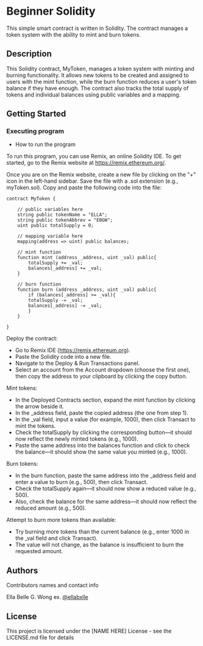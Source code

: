 # Beginner Solidity

This simple smart contract is written in Solidity. The contract manages a token system with the ability to mint and burn tokens.

## Description

This Solidity contract, MyToken, manages a token system with minting and burning functionality. It allows new tokens to be created and assigned to users with the mint function, while the burn function reduces a user's token balance if they have enough. The contract also tracks the total supply of tokens and individual balances using public variables and a mapping.

## Getting Started

### Executing program

* How to run the program

To run this program, you can use Remix, an online Solidity IDE. To get started, go to the Remix website at https://remix.ethereum.org/.

Once you are on the Remix website, create a new file by clicking on the "+" icon in the left-hand sidebar. Save the file with a .sol extension (e.g., myToken.sol). Copy and paste the following code into the file:

```
contract MyToken {

    // public variables here
    string public tokenName = "ELLA";
    string public tokenAbbrev = "EBGW";
    uint public totalSupply = 0;

    // mapping variable here
    mapping(address => uint) public balances;

    // mint function
    function mint (address _address, uint _val) public{
        totalSupply += _val;
        balances[_address] += _val;
    }

    // burn function
    function burn (address _address, uint _val) public{
        if (balances[_address] >= _val){
        totalSupply -= _val;
        balances[_address] -= _val;
        }
    }

}
```
Deploy the contract:
- Go to Remix IDE (https://remix.ethereum.org).
- Paste the Solidity code into a new file.
- Navigate to the Deploy & Run Transactions panel.
- Select an account from the Account dropdown (choose the first one), then copy the address to your clipboard by clicking the copy button.

Mint tokens:
- In the Deployed Contracts section, expand the mint function by clicking the arrow beside it.
- In the _address field, paste the copied address (the one from step 1).
- In the _val field, input a value (for example, 1000), then click Transact to mint the tokens.
- Check the totalSupply by clicking the corresponding button—it should now reflect the newly minted tokens (e.g., 1000).
- Paste the same address into the balances function and click to check the balance—it should show the same value you minted (e.g., 1000).

Burn tokens:
- In the burn function, paste the same address into the _address field and enter a value to burn (e.g., 500), then click Transact.
- Check the totalSupply again—it should now show a reduced value (e.g., 500).
- Also, check the balance for the same address—it should now reflect the reduced amount (e.g., 500).

Attempt to burn more tokens than available:
- Try burning more tokens than the current balance (e.g., enter 1000 in the _val field and click Transact).
- The value will not change, as the balance is insufficient to burn the requested amount.

## Authors

Contributors names and contact info

Ella Belle G. Wong 
ex. [@ellabxlle](https://instagram.com/ellabxlle)


## License

This project is licensed under the [NAME HERE] License - see the LICENSE.md file for details
